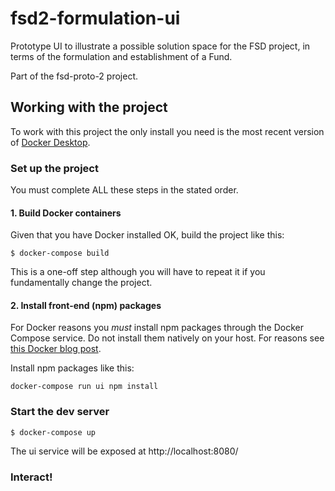 # fsd2-formulation-ui

Prototype UI to illustrate a possible solution space for the FSD project, in terms of the
formulation and establishment of a Fund.

Part of the fsd-proto-2 project.

## Working with the project

To work with this project the only install you need is the most recent
version of [Docker Desktop](https://www.docker.com/products/docker-desktop).

### Set up the project

You must complete ALL these steps in the stated order.

#### 1. Build Docker containers

Given that you have Docker installed OK, build the project like this:
```shell script
$ docker-compose build
```

This is a one-off step although you will have to repeat it if you fundamentally
change the project.

#### 2. Install front-end (npm) packages

For Docker reasons you _must_ install npm packages through the Docker Compose service. Do not install them
natively on your host. For reasons see [this Docker blog post](https://www.docker.com/blog/keep-nodejs-rockin-in-docker/).

Install npm packages like this:
```shell script
docker-compose run ui npm install
```

### Start the dev server

```shell script
$ docker-compose up
```

The ui service will be exposed at http://localhost:8080/

### Interact!

